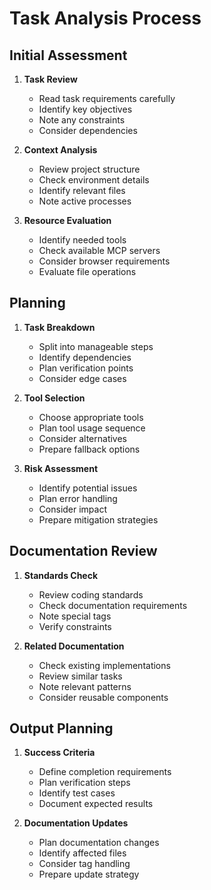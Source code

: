 # Task Analysis Process

## Initial Assessment

1. **Task Review**
   - Read task requirements carefully
   - Identify key objectives
   - Note any constraints
   - Consider dependencies

2. **Context Analysis**
   - Review project structure
   - Check environment details
   - Identify relevant files
   - Note active processes

3. **Resource Evaluation**
   - Identify needed tools
   - Check available MCP servers
   - Consider browser requirements
   - Evaluate file operations

## Planning

1. **Task Breakdown**
   - Split into manageable steps
   - Identify dependencies
   - Plan verification points
   - Consider edge cases

2. **Tool Selection**
   - Choose appropriate tools
   - Plan tool usage sequence
   - Consider alternatives
   - Prepare fallback options

3. **Risk Assessment**
   - Identify potential issues
   - Plan error handling
   - Consider impact
   - Prepare mitigation strategies

## Documentation Review

1. **Standards Check**
   - Review coding standards
   - Check documentation requirements
   - Note special tags
   - Verify constraints

2. **Related Documentation**
   - Check existing implementations
   - Review similar tasks
   - Note relevant patterns
   - Consider reusable components

## Output Planning

1. **Success Criteria**
   - Define completion requirements
   - Plan verification steps
   - Identify test cases
   - Document expected results

2. **Documentation Updates**
   - Plan documentation changes
   - Identify affected files
   - Consider tag handling
   - Prepare update strategy